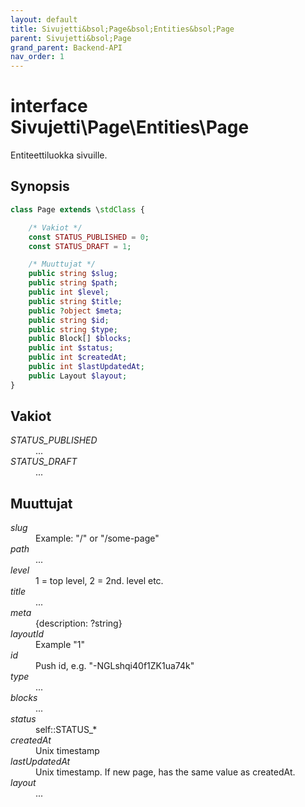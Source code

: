 ```yaml
---
layout: default
title: Sivujetti&bsol;Page&bsol;Entities&bsol;Page
parent: Sivujetti&bsol;Page
grand_parent: Backend-API
nav_order: 1
---
```


# interface Sivujetti\\Page\\Entities\\Page

Entiteettiluokka sivuille.

## Synopsis

```php
class Page extends \stdClass {

    /* Vakiot */
    const STATUS_PUBLISHED = 0;
    const STATUS_DRAFT = 1;

    /* Muuttujat */
    public string $slug;
    public string $path;
    public int $level;
    public string $title;
    public ?object $meta;
    public string $id;
    public string $type;
    public Block[] $blocks;
    public int $status;
    public int $createdAt;
    public int $lastUpdatedAt;
    public Layout $layout;
}
```

## Vakiot

<dl>
    <dt><var>STATUS_PUBLISHED</var></dt>
    <dd>...</dd>
    <dt><var>STATUS_DRAFT</var></dt>
    <dd>...</dd>
</dl>

## Muuttujat

<dl>
    <dt><var>slug</var></dt>
    <dd>Example: "/" or "/some-page"</dd>
    <dt><var>path</var></dt>
    <dd>...</dd>
    <dt><var>level</var></dt>
    <dd>1 = top level, 2 = 2nd. level etc.</dd>
    <dt><var>title</var></dt>
    <dd>...</dd>
    <dt><var>meta</var></dt>
    <dd>{description: ?string}</dd>
    <dt><var>layoutId</var></dt>
    <dd>Example "1"</dd>
    <dt><var>id</var></dt>
    <dd>Push id, e.g. "-NGLshqi40f1ZK1ua74k"</dd>
    <dt><var>type</var></dt>
    <dd>...</dd>
    <dt><var>blocks</var></dt>
    <dd>...</dd>
    <dt><var>status</var></dt>
    <dd>self::STATUS_*</dd>
    <dt><var>createdAt</var></dt>
    <dd>Unix timestamp</dd>
    <dt><var>lastUpdatedAt</var></dt>
    <dd>Unix timestamp. If new page, has the same value as createdAt.</dd>
    <dt><var>layout</var></dt>
    <dd>...</dd>
</dl>